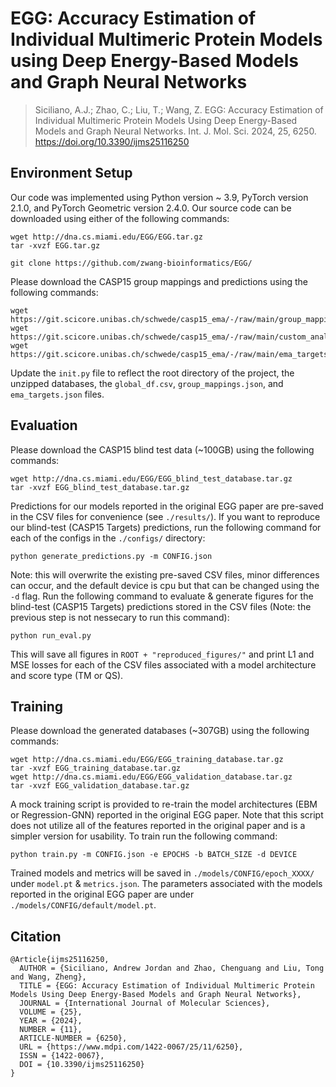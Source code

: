 # EGG: Accuracy Estimation of Individual Multimeric Protein Models using Deep Energy-Based Models and Graph Neural Networks

> Siciliano, A.J.; Zhao, C.; Liu, T.; Wang, Z. EGG: Accuracy Estimation of Individual Multimeric Protein Models Using Deep Energy-Based Models and Graph Neural Networks. Int. J. Mol. Sci. 2024, 25, 6250. https://doi.org/10.3390/ijms25116250

## Environment Setup  

Our code was implemented using Python version ~ 3.9, PyTorch version 2.1.0, and PyTorch Geometric version 2.4.0. 
Our source code can be downloaded using either of the following commands:
```
wget http://dna.cs.miami.edu/EGG/EGG.tar.gz
tar -xvzf EGG.tar.gz
```
```
git clone https://github.com/zwang-bioinformatics/EGG/
```

Please download the CASP15 group mappings and predictions using the following commands: 
```
wget https://git.scicore.unibas.ch/schwede/casp15_ema/-/raw/main/group_mappings.json
wget https://git.scicore.unibas.ch/schwede/casp15_ema/-/raw/main/custom_analysis/global_df.csv
wget https://git.scicore.unibas.ch/schwede/casp15_ema/-/raw/main/ema_targets.json
```
Update the `init.py` file to reflect the root directory of the project, the unzipped databases, the `global_df.csv`, `group_mappings.json`, and `ema_targets.json` files. 

## Evaluation

Please download the CASP15 blind test data (~100GB) using the following commands: 
```
wget http://dna.cs.miami.edu/EGG/EGG_blind_test_database.tar.gz
tar -xvzf EGG_blind_test_database.tar.gz
```

Predictions for our models reported in the original EGG paper are pre-saved in the CSV files for convenience (see `./results/`).
If you want to reproduce our blind-test (CASP15 Targets) predictions, run the following command for each of the configs in the `./configs/` directory:
```
python generate_predictions.py -m CONFIG.json 
```
Note: this will overwrite the existing pre-saved CSV files, minor differences can occur, and the default device is cpu but that can be changed using the `-d` flag. 
Run the following command to evaluate & generate figures for the blind-test (CASP15 Targets) predictions stored in the CSV files (Note: the previous step is not nessecary to run this command): 
```
python run_eval.py
```
This will save all figures in `ROOT + "reproduced_figures/"` and print L1 and MSE losses for each of the CSV files associated with a model architecture and score type (TM or QS). 

## Training

Please download the generated databases (~307GB) using the following commands:
```
wget http://dna.cs.miami.edu/EGG/EGG_training_database.tar.gz
tar -xvzf EGG_training_database.tar.gz
wget http://dna.cs.miami.edu/EGG/EGG_validation_database.tar.gz
tar -xvzf EGG_validation_database.tar.gz
```

A mock training script is provided to re-train the model architectures (EBM or Regression-GNN) reported in the original EGG paper. Note that this script does not utilize all of the features reported in the original paper and is a simpler version for usability. To train run the following command: 
```
python train.py -m CONFIG.json -e EPOCHS -b BATCH_SIZE -d DEVICE
```
Trained models and metrics will be saved in `./models/CONFIG/epoch_XXXX/` under `model.pt` & `metrics.json`. 
The parameters associated with the models reported in the original EGG paper are under `./models/CONFIG/default/model.pt`.

## Citation
```
@Article{ijms25116250,
  AUTHOR = {Siciliano, Andrew Jordan and Zhao, Chenguang and Liu, Tong and Wang, Zheng},
  TITLE = {EGG: Accuracy Estimation of Individual Multimeric Protein Models Using Deep Energy-Based Models and Graph Neural Networks},
  JOURNAL = {International Journal of Molecular Sciences},
  VOLUME = {25},
  YEAR = {2024},
  NUMBER = {11},
  ARTICLE-NUMBER = {6250},
  URL = {https://www.mdpi.com/1422-0067/25/11/6250},
  ISSN = {1422-0067},
  DOI = {10.3390/ijms25116250}
}
```

